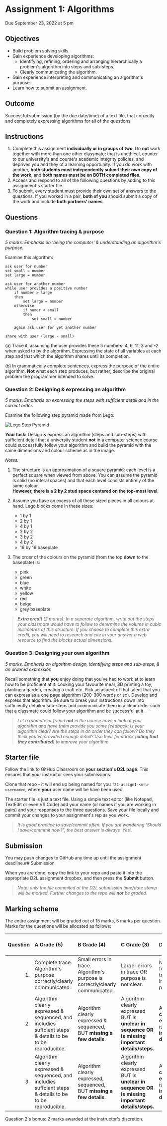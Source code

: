 # Assignment 1: Algorithms
Due September 23, 2022 at 5 pm

## Objectives
- Build problem solving skills.
- Gain experience developing algorithms:
  - Identifying, refining, ordering and arranging hierarchically a problem's algorithm into steps and sub-steps.
  - Clearly communicating the algorithm.
- Gain experience interpreting and communicating an algorithm's purpose.
- Learn how to submit an assignment. 
 
## Outcome
Successful submission (by the due date/time) of a text file, that correctly and completely expressing algorithms for all of the questions. 

## Instructions
1. Complete this assignment **individually or in groups of two**. Do **not** work together with more than one other classmate; that is unethical, counter to our university's and course's academic integrity policies, and deprives you and they of a learning opportunity. If you do work with another, **both students must independently submit their own copy of the work**, and **both names must be on BOTH  completed files**.
1. Access and respond to all of the following questions by adding to this assignment's starter file.
1. To submit, every student must provide their own set of answers to the questions. If you worked in a pair, **both of you** should submit a copy of the work and include **both partners' names**.

## Questions

### Question 1: Algorithm tracing & purpose

*5 marks. Emphasis on 'being the computer' & understanding an algorithm's purpose.*

Examine this algorithm:

```
ask user for number
set small = number
set large = number

ask user for another number
while user provides a positive number
    if number > large
    then
        set large = number
    otherwise
        if numer < small
        then
            set small = number
    
    again ask user for yet another number

share with user (large - small)
```

(a) Trace it, assuming the user provides these 5 numbers: 4, 6, 11, 3 and -2 when asked to by the algorithm. Expressing the state of all variables at each step and that which the algorithm shares until its completion.
    
(b) In grammatically complete sentences, express the purpose of the entire algorithm. **Not** what each step produces, but rather, describe the original problem the programmer intended to solve.

### Question 2: Designing & expressing an algorithm

*5 marks. Emphasis on expressing the steps with sufficient detail and in the correct order.* 

Examine the following step pyramid made from Lego:

![Lego Step Pyramid](legoStepPyramid.jpg "Image by Len Cho from https://pixabay.com/?utm_source=link-attribution&amp;utm_medium=referral&amp;utm_campaign=image&amp;utm_content=1520264 Pixabay")

**Your task:** Design & express an algorithm (steps and sub-steps) with sufficient detail that a university student **not** in a computer science course could successfully follow your algorithm and build the pyramid with the same dimensions and colour scheme as in the image.

*Notes:*

1. The structure is an approximation of a square pyramid: each level is a perfect square when viewed from above. You can assume the pyramid is solid (no interal spaces) and that each level consists entirely of the same colour.<br> **However, there is a 2 by 2 stud space centered on the top-most level**.

2. Assume you have an excess of all these sized pieces in all colours at hand. Lego blocks come in these sizes:
   - 1 by 1
   - 2 by 1
   - 4 by 1
   - 2 by 2
   - 3 by 2
   - 4 by 2
   - 16 by 16 baseplate

3. The order of the colours on the pyramid (from the top **down** to the baseplate) is:
   - pink
   - green
   - blue
   - white
   - yellow
   - red
   - beige
   - grey baseplate 

> ***Extra credit** (2 marks): In a separate algorithm, write out the steps your classmate would have to follow to determine the volume in cubic millimetres of this structure. If you choose to complete this extra credit, you will need to research and cite in your answer a web resource to find the blocks actual dimensions.*

### Question 3: Designing your own algorithm

*5 marks. Emphasis on algorithm design, identifying steps and sub-steps, & an ordered expression*

Recall something that **you** enjoy doing that you've had to work at to learn how to be proficient at it: cooking your favourite meal, 3D printing a toy, planting a garden, creating a craft etc. Pick an aspect of that talent that you can express as a one page algorithm (200-300 words or so). Develop and express that algorithm. Be sure to break your instructions down into sufficiently detailed sub-steps and communicate them in a clear order such that a classmate could follow your algorithm and be successful at it.

> *Let a roomate or friend **not** in the course have a look at your algorithm and have them provide you some feedback: Is your algorithm clear? Are the steps in an order they can follow? Do they think you've provided enough detail? Use their feedback (**citing that they contributed**) to improve your algorithm.*

## Starter file

Follow the link to GitHub Classroom on **your section's D2L page**. This ensures that your instructor sees your submissions.

Clone that repo - it will end up being named for you `f22-assign1-<mru-username>`, where **your** user name will be have been used.

The starter file is just a text file. Using a simple text editor (like Notepad, TextEdit or even VS Code) add your name (or names if you are working in pairs) and your responses to the three questions. Save your file locally and commit your changes to your assignment's rep as you work. 

> *It is good practice to save/commit often. If you are wondering 'Should I save/commmit now?", the best answer is always 'Yes'.* 

## Submission

You may push changes to GitHub any time up until the assignment deadline.## Submission

When you are done, copy the link to your repo and paste it into the appropriate D2L assignment dropbox, and then press the **Submit** button.

> *Note: only the file commited at the D2L submission time/date stamp will be marked. Further changes to the repo will **not** be graded.*

## Marking scheme
The entire assignment will be graded out of 15 marks, 5 marks per question. Marks for the questions will be allocated as follows:

| Question | A Grade (5)          | B Grade (4)        | C Grade (3)          | D Grade (2.5)         | F Grade (0)         |
| ---------: | :--------------- | :---------------  | :--------------- | :--------------- | :--------------- |
| 1. | Complete trace. Algorithm's purpose correctly/clearly communicated. | Small errors in trace. Algorithm's purpose is correctly/clearly communicated. | Larger errors in trace OR purpose is not clear.| Not fully/correctly traced AND incorrect/unclear purpose. | Not done |
| 2. | Algorithm clearly expressed & sequenced, and includies suffcient steps & details to be to be reproducible.| Algorithm clearly expressed & sequenced, BUT **missing a few details**.| Algorithm clearly expressed BUT is **unclear in sequence OR is missing important details/steps.** | Algorithm **not clearly expressed** AND is **missing important details/steps.** | Not done |
| 3. | Algorithm clearly expressed & sequenced, and includies suffcient steps & details to be to be reproducible. | Algorithm clearly expressed, sequenced, BUT **missing a few details**. | Algorithm clearly expressed BUT is **unclear in sequence OR is missing important details/steps.** | Algorithm **not clearly expressed** AND is **missing important details/steps.**| Not done |

Question 2's bonus: 2 marks awarded at the instructor's discretion.
